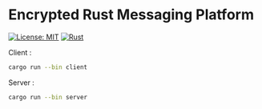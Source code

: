 # Encrypted Rust Messaging Platform

[![License: MIT](https://img.shields.io/badge/License-MIT-yellow.svg)](https://opensource.org/licenses/MIT)
[![Rust](https://github.com/MaaximeLH/rust-messaging/actions/workflows/rust.yml/badge.svg)](https://github.com/MaaximeLH/rust-messaging/actions/workflows/ci.yml)

Client :
```bash
cargo run --bin client
```

Server :
```bash
cargo run --bin server
```
